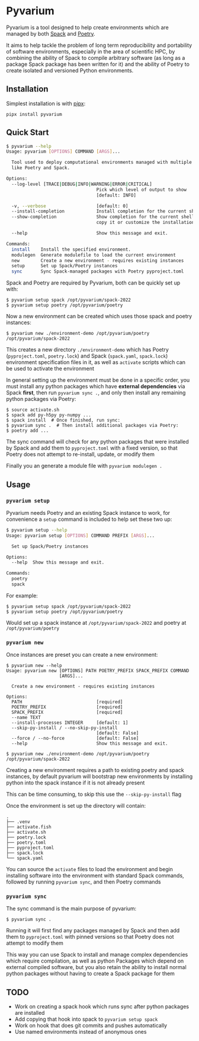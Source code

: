 # Pyvarium

Pyvarium is a tool designed to help create environments which are managed by
both [Spack](github.com/spack/spack/) and
[Poetry](https://github.com/python-poetry/poetry).

It aims to help tackle the problem of long term reproducibility and portability
of software environments, especially in the area of scientific HPC, by combining
the ability of Spack to compile arbitrary software (as long as a package Spack
package has been written for it) and the ability of Poetry to create isolated
and versioned Python environments.

## Installation

Simplest installation is with [pipx](https://github.com/pypa/pipx):

```
pipx install pyvarium
```

## Quick Start

```sh
$ pyvarium --help
Usage: pyvarium [OPTIONS] COMMAND [ARGS]...

  Tool used to deploy computational environments managed with multiple tools
  like Poetry and Spack.

Options:
  --log-level [TRACE|DEBUG|INFO|WARNING|ERROR|CRITICAL]
                                  Pick which level of output to show
                                  [default: INFO]

  -v, --verbose                   [default: 0]
  --install-completion            Install completion for the current shell.
  --show-completion               Show completion for the current shell, to
                                  copy it or customize the installation.

  --help                          Show this message and exit.

Commands:
  install    Install the specified environment.
  modulegen  Generate modulefile to load the current environment
  new        Create a new environment - requires existing instances
  setup      Set up Spack/Poetry instances
  sync       Sync Spack-managed packages with Poetry pyproject.toml
```

Spack and Poetry are required by Pyvarium, both can be quickly set up with:

```
$ pyvarium setup spack /opt/pyvarium/spack-2022
$ pyvarium setup poetry /opt/pyvarium/poetry
```

Now a new environment can be created which uses those spack and poetry instances:

```
$ pyvarium new ./environment-demo /opt/pyvarium/poetry /opt/pyvarium/spack-2022
```

This creates a new directory `./environment-demo` which has Poetry
(`pyproject.toml`, `poetry.lock`) and Spack (`spack.yaml`, `spack.lock`)
environment specification files in it, as well as `activate` scripts which can
be used to activate the environment

In general setting up the environment must be done in a specific order, you must
install any python packages which have **external dependencies** via Spack
**first**, then run `pyvarium sync .`, and only then install any remaining
python packages via Poetry:

```
$ source activate.sh
$ spack add py-h5py py-numpy ...
$ spack install  # Once finished, run sync:
$ pyvarium sync .  # Then install additional packages via Poetry:
$ poetry add ...
```

The sync command will check for any python packages that were installed by Spack
and add them to `pyproject.toml` with a fixed version, so that Poetry does not
attempt to re-install, update, or modify them

Finally you an generate a module file with `pyvarium modulegen .`

## Usage

### `pyvarium setup`

Pyvarium needs Poetry and an existing Spack instance to work, for convenience a
`setup` command is included to help set these two up:

```sh
$ pyvarium setup --help
Usage: pyvarium setup [OPTIONS] COMMAND PREFIX [ARGS]...

  Set up Spack/Poetry instances

Options:
  --help  Show this message and exit.

Commands:
  poetry
  spack
```

For example:

```
$ pyvarium setup spack /opt/pyvarium/spack-2022
$ pyvarium setup poetry /opt/pyvarium/poetry
```

Would set up a spack instance at `/opt/pyvarium/spack-2022` and poetry at
`/opt/pyvarium/poetry`

### `pyvarium new`

Once instances are preset you can create a new environment:

```
$ pyvarium new --help
Usage: pyvarium new [OPTIONS] PATH POETRY_PREFIX SPACK_PREFIX COMMAND
                    [ARGS]...

  Create a new environment - requires existing instances

Options:
  PATH                            [required]
  POETRY_PREFIX                   [required]
  SPACK_PREFIX                    [required]
  --name TEXT
  --install-processes INTEGER     [default: 1]
  --skip-py-install / --no-skip-py-install
                                  [default: False]
  --force / --no-force            [default: False]
  --help                          Show this message and exit.

$ pyvarium new ./environment-demo /opt/pyvarium/poetry /opt/pyvarium/spack-2022
```

Creating a new environment requires a path to existing poetry and spack
instances, by default pyvarium will bootstrap new environments by installing
python into the spack instance if it is not already present

This can be time consuming, to skip this use the `--skip-py-install` flag

Once the environment is set up the directory will contain:

```
.
├── .venv
├── activate.fish
├── activate.sh
├── poetry.lock
├── poetry.toml
├── pyproject.toml
├── spack.lock
└── spack.yaml
```

You can source the `activate` files to load the environment and begin installing
software into the environment with standard Spack commands, followed by running
`pyvarium sync`, and then Poetry commands

### `pyvarium sync`

The sync command is the main purpose of pyvarium:

```
$ pyvarium sync .
```

Running it will first find any packages managed by Spack and then add them to
`pyproject.toml` with pinned versions so that Poetry does not attempt to modify
them

This way you can use Spack to install and manage complex dependencies which
require compilation, as well as python Packages which depend on external compiled
software, but you also retain the ability to install normal python packages
without having to create a Spack package for them

## TODO

- Work on creating a spack hook which runs sync after python packages are installed
- Add copying that hook into spack to `pyvarium setup spack`
- Work on hook that does git commits and pushes automatically
- Use named environments instead of anonymous ones
